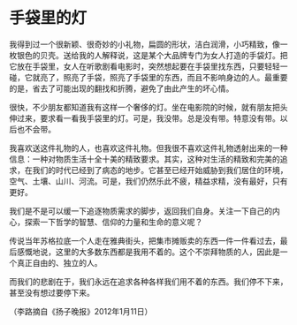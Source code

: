 # 手袋里的灯

我得到过一个很新颖、很奇妙的小礼物，扁圆的形状，洁白润滑，小巧精致，像一枚银色的贝壳。送给我的人解释说，这是某个大品牌专门为女人打造的手袋灯。把它放在手袋里，女人在听歌剧看电影时，突然想起要在手袋里找东西，只要轻轻一碰，它就亮了，照亮了手袋，照亮了手袋里的东西，而且不影响身边的人。最重要的是，省去了可能出现的翻找和折腾，避免了由此产生的坏心情。

很快，不少朋友都知道我有这样一个奢侈的灯。坐在电影院的时候，就有朋友把头伸过来，要求看一看我手袋里的灯。可是，我没带。总是没有带。特意没有带。以后也不会带。

我喜欢送这件礼物的人，也喜欢这件礼物。但我很不喜欢这件礼物透射出来的一种信息：一种对物质生活十全十美的精致要求。其实，这种对生活的精致和完美的追求，在我们的时代已经到了病态的地步。它甚至已经开始威胁到我们居住的环境，空气、土壤、山川、河流。可是，我们仍然乐此不疲，精益求精，没有最好，只有更好。

我们是不是可以缓一下追逐物质需求的脚步，返回我们自身。关注一下自己的内心，探索一下哲学的智慧、信仰的力量和生命的意义呢？

传说当年苏格拉底一个人走在雅典街头，把集市摊贩卖的东西一件一件看过去，最后感慨地说，这里的大多数东西都是我用不着的。这个不崇拜物质的人，因此是一个真正自由的、独立的人。

而我们的悲剧在于，我们永远在追求各种各样我们用不着的东西。我们停不下来，甚至没有想过要停下来。

（李路摘自《扬子晚报》2012年1月11日）
